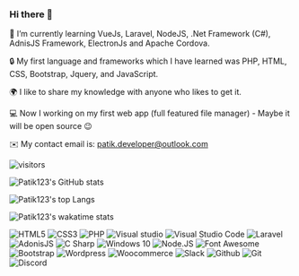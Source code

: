 ### Hi there 👋

 🌱 I’m currently learning VueJs, Laravel, NodeJS, .Net Framework (C#), AdnisJS Framework, ElectronJs and Apache Cordova.
 
 🔒 My first language and frameworks which I have learned was PHP, HTML, CSS, Bootstrap, Jquery, and JavaScript.
 
 🌍 I like to share my knowledge with anyone who likes to get it.
 
 💻 Now I working on my first web app (full featured file manager) - Maybe it will be open source 😉
 
 ✉️ My contact email is: [patik.developer@outlook.com](mailto:patik.developer@outlook.com)
 
   ![visitors](https://visitor-badge.glitch.me/badge?page_id=patik123.patik123)
   
   
   ![Patik123's GitHub stats](https://github-readme-stats.vercel.app/api?username=patik123)
   
   ![Patik123's top Langs](https://github-readme-stats.vercel.app/api/top-langs/?username=patik123)
   
   ![Patik123's wakatime stats](https://github-readme-stats.vercel.app/api/wakatime?username=patik123)
   
   ![HTML5](https://img.shields.io/badge/-HTML-E34F26?style=flat-square&logo=html5&logoColor=white)
   ![CSS3](https://img.shields.io/badge/-CSS3-1572B6?style=flat-square&logo=css3&logoColor=white)
   ![PHP](https://img.shields.io/badge/-PHP-777BB4?style=flat-square&logo=php&logoColor=white)
   ![Visual studio](https://img.shields.io/badge/-Visual%20Studio-5C2D91?style=flat-square&logo=visual-studio&logoColor=white)
   ![Visual Studio Code](https://img.shields.io/badge/-Visual%20Studio%20Code-007ACC?style=flat-square&logo=visual-studio-code&logoColor=white)
   ![Laravel](https://img.shields.io/badge/-Laravel-FF2D20?style=flat-square&logo=laravel&logoColor=white)
   ![AdonisJS](https://img.shields.io/badge/-AdonisJS-220052?style=flat-square&logo=adonisjs&logoColor=white)
   ![C Sharp](https://img.shields.io/badge/-C%20Sharp-239120?style=flat-square&logo=c-sharp&logoColor=white)
   ![Windows 10](https://img.shields.io/badge/-Windows%2010-0078D6?style=flat-square&logo=windows&logoColor=white)
   ![Node.JS](https://img.shields.io/badge/-Node.JS-339933?style=flat-square&logo=node.js&logoColor=white)
   ![Font Awesome](https://img.shields.io/badge/-Font%20Awesome-339AF0?style=flat-square&logo=font-awesome&logoColor=white)
   ![Bootstrap](https://img.shields.io/badge/-Bootstrap-7952B3?style=flat-square&logo=bootstrap&logoColor=white)
   ![Wordpress](https://img.shields.io/badge/-Wordpress-21759B?style=flat-square&logo=wordpress&logoColor=white)
   ![Woocommerce](https://img.shields.io/badge/-Woocommerce-96588A?style=flat-square&logo=woo&logoColor=white)
   ![Slack](https://img.shields.io/badge/-Slack-4A154B?style=flat-square&logo=slack&logoColor=white)
   ![Github](https://img.shields.io/badge/-Github-181717?style=flat-square&logo=github&logoColor=white)
   ![Git](https://img.shields.io/badge/-Git-F05032?style=flat-square&logo=git&logoColor=white)
   ![Discord](https://img.shields.io/badge/-Discord-7289DA?style=flat-square&logo=discord&logoColor=white)
   
   
   
   
   
   
   
   
   
